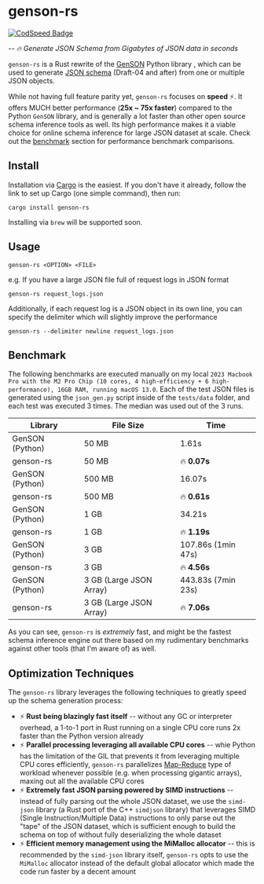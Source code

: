 # genson-rs

[![CodSpeed Badge](https://img.shields.io/endpoint?url=https://codspeed.io/badge.json)](https://codspeed.io/junyu-w/genson-rs)

*-- 🔥 Generate JSON Schema from Gigabytes of JSON data in seconds*

`genson-rs` is a Rust rewrite of the [GenSON](https://github.com/wolverdude/genson/) Python library , which can be used to generate [JSON schema](https://json-schema.org/) (Draft-04 and after) from one or multiple JSON objects.

While not having full feature parity yet, `genson-rs` focuses on **speed** ⚡️. It offers MUCH better performance (**25x ~ 75x faster**) compared to the Python `GenSON` library, and is generally a lot faster than other open source schema inference tools as well. Its high performance makes it a viable choice for online schema inference for large JSON dataset at scale. Check out the [benchmark](#benchmark) section for performance benchmark comparisons.

## Install
Installation via [Cargo](https://doc.rust-lang.org/cargo/getting-started/installation.html) is the easiest. If you don't have it already, follow the link to set up Cargo (one simple command), then run:
```
cargo install genson-rs
```
Installing via `brew` will be supported soon.

## Usage
```
genson-rs <OPTION> <FILE>
```

e.g. If you have a large JSON file full of request logs in JSON format
```
genson-rs request_logs.json
```

Additionally, if each request log is a JSON object in its own line, you can specify the delimiter which will slightly improve the performance
```
genson-rs --delimiter newline request_logs.json 
```

## Benchmark

The following benchmarks are executed manually on my local `2023 Macbook Pro with the M2 Pro Chip (10 cores, 4 high-efficiency + 6 high-performance), 16GB RAM, running macOS 13.0`. Each of the test JSON files is generated using the `json_gen.py` script inside of the `tests/data` folder, and each test was executed 3 times. The median was used out of the 3 runs.

| Library         | File Size               | Time               |
|-----------------|-------------------------|--------------------|
| GenSON (Python) | 50 MB                   | 1.61s              |
| genson-rs       | 50 MB                   | 🔥 **0.07s**       |
| GenSON (Python) | 500 MB                  | 16.07s             |
| genson-rs       | 500 MB                  | 🔥 **0.61s**       |
| GenSON (Python) | 1 GB                    | 34.21s             |
| genson-rs       | 1 GB                    | 🔥 **1.19s**       |
| GenSON (Python) | 3 GB                    | 107.86s (1min 47s) |
| genson-rs       | 3 GB                    | 🔥 **4.56s**       |
| GenSON (Python) | 3 GB (Large JSON Array) | 443.83s (7min 23s) |
| genson-rs       | 3 GB (Large JSON Array) | 🔥 **7.06s**       |

As you can see, `genson-rs` is *extremely* fast, and might be the fastest schema inference engine out there based on my rudimentary benchmarks against other tools (that I'm aware of) as well.

## Optimization Techniques 

The `genson-rs` library leverages the following techniques to greatly speed up the schema generation process:
- ⚡️ **Rust being blazingly fast itself** -- without any GC or interpreter overhead, a 1-to-1 port in Rust running on a single CPU core runs 2x faster than the Python version already
- ⚡️ **Parallel processing leveraging all available CPU cores** -- whie Python has the limitation of the GIL that prevents it from leveraging multiple CPU cores efficiently, `genson-rs` parallelizes [Map-Reduce](https://en.wikipedia.org/wiki/MapReduce) type of workload whenever possible (e.g. when processing gigantic arrays), maxing out all the available CPU cores
- ⚡️ **Extremely fast JSON parsing powered by SIMD instructions** -- instead of fully parsing out the whole JSON dataset, we use the `simd-json` library (a Rust port of the C++ `simdjson` library) that leverages SIMD (Single Instruction/Multiple Data) instructions to only parse out the "tape" of the JSON dataset, which is sufficient enough to build the schema on top of without fully deserializing the whole dataset
- ⚡️ **Efficient memory management using the MiMalloc allocator** -- this is recommended by the `simd-json` library itself, `genson-rs` opts to use the `MiMalloc` allocator instead of the default global allocator which made the code run faster by a decent amount
